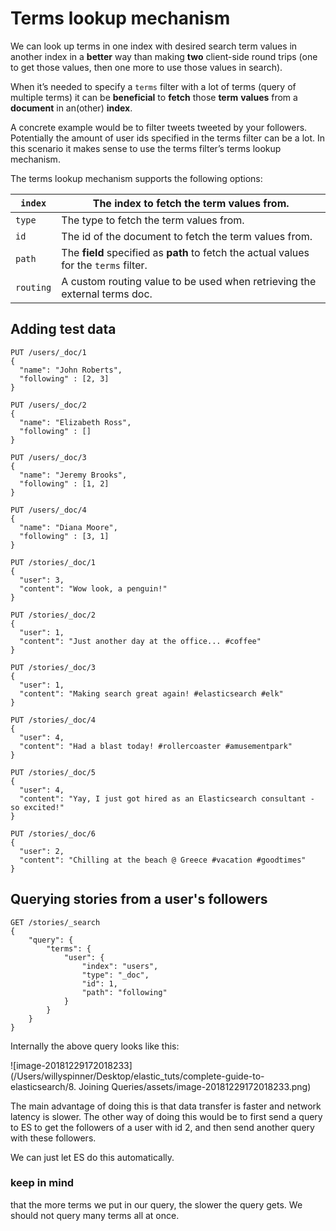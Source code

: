 # Terms lookup mechanism

We can look up terms in one index with desired search term values in another index in a **better** way than making **two** client-side round trips (one to get those values, then one more to use those values in search).

When it’s needed to specify a `terms` filter with a lot of terms (query of multiple terms) it can be **beneficial** to **fetch** those **term** **values** from a **document** in an(other) **index**.

 A concrete example would be to filter tweets tweeted by your followers. Potentially the amount of user ids specified in the terms filter can be a lot. In this scenario it makes sense to use the terms filter’s terms lookup mechanism.

The terms lookup mechanism supports the following options:

| `index`   | The index to fetch the term values from.                     |
| --------- | ------------------------------------------------------------ |
| `type`    | The type to fetch the term values from.                      |
| `id`      | The id of the document to fetch the term values from.        |
| `path`    | The **field** specified as **path** to fetch the actual values for the `terms` filter. |
| `routing` | A custom routing value to be used when retrieving the external terms doc. |

## Adding test data

```
PUT /users/_doc/1
{
  "name": "John Roberts",
  "following" : [2, 3]
}
```

```
PUT /users/_doc/2
{
  "name": "Elizabeth Ross",
  "following" : []
}
```

```
PUT /users/_doc/3
{
  "name": "Jeremy Brooks",
  "following" : [1, 2]
}
```

```
PUT /users/_doc/4
{
  "name": "Diana Moore",
  "following" : [3, 1]
}
```

```
PUT /stories/_doc/1
{
  "user": 3,
  "content": "Wow look, a penguin!"
}
```

```
PUT /stories/_doc/2
{
  "user": 1,
  "content": "Just another day at the office... #coffee"
}
```

```
PUT /stories/_doc/3
{
  "user": 1,
  "content": "Making search great again! #elasticsearch #elk"
}
```

```
PUT /stories/_doc/4
{
  "user": 4,
  "content": "Had a blast today! #rollercoaster #amusementpark"
}
```

```
PUT /stories/_doc/5
{
  "user": 4,
  "content": "Yay, I just got hired as an Elasticsearch consultant - so excited!"
}
```

```
PUT /stories/_doc/6
{
  "user": 2,
  "content": "Chilling at the beach @ Greece #vacation #goodtimes"
}
```

## Querying stories from a user's followers

```http
GET /stories/_search
{
    "query": {
        "terms": {
            "user": {
                "index": "users",
                "type": "_doc",
                "id": 1,
                "path": "following"
            }
        }
    }
}
```

Internally the above query looks like this:

![image-20181229172018233](/Users/willyspinner/Desktop/elastic_tuts/complete-guide-to-elasticsearch/8. Joining Queries/assets/image-20181229172018233.png)



The main advantage of doing this is that data transfer is faster and network latency is slower. The other way of doing this would be to first send a query to ES to get the followers of a user with id 2, and then send another query with these followers.

We can just let ES do this automatically.

### keep in mind

that the more terms we put in our query, the slower the query gets. We should not query many terms all at once.